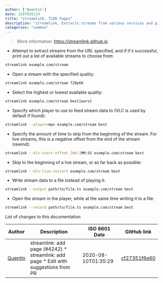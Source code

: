 ```yaml
---
author: ['Quentin']
date: 1597016129
title: "streamlink, TLDR Pages"
description: "streamlink, Extracts streams from various services and pipes them into a video player of choice."
categories: "common"
---
```

> More information: <https://streamlink.github.io>.

- Attempt to extract streams from the URL specified, and if it's successful, print out a list of available streams to choose from:

```bash
streamlink example.com/stream
```

- Open a stream with the specified quality:

```bash
streamlink example.com/stream 720p60
```

- Select the highest or lowest available quality:

```bash
streamlink example.com/stream best|worst
```

- Specify which player to use to feed stream data to (VLC is used by default if found):

```bash
streamlink --player=mpv example.com/stream best
```

- Specify the amount of time to skip from the beginning of the stream. For live streams, this is a negative offset from the end of the stream (rewind):

```bash
streamlink --hls-start-offset [HH:]MM:SS example.com/stream best
```

- Skip to the beginning of a live stream, or as far back as possible:

```bash
streamlink --hls-live-restart example.com/stream best
```

- Write stream data to a file instead of playing it:

```bash
streamlink --output path/to/file.ts example.com/stream best
```

- Open the stream in the player, while at the same time writing it to a file:

```bash
streamlink --record path/to/file.ts example.com/stream best
```
List of changes to this documentation


Author | Description | ISO 8601 Date | GitHub link
------|-----|-----|-----
[Quentin](mailto:quentin.bettoum@mailo.com) | streamlink: add page (#4242) * streamlink: add page * Edit with suggestions from PR | 2020-08-10T01:35:29 | [cf27351f6e60](https://github.com/tldr-pages/tldr/commit/cf27351f6e60f9b6f4d0d705fb3e3b8dbf5364d9)

